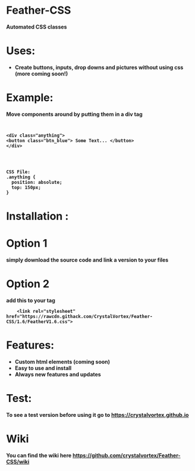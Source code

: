 <strong>

# Feather-CSS
Automated CSS classes

# Uses:
+ Create buttons, inputs, drop downs and pictures without using css (more coming soon!)

# Example:
 Move components around by putting them in a div tag
```


<div class="anything">
<button class="btn_blue"> Some Text... </button>
</div>




CSS File:
.anything {
  position: absolute;
  top: 150px;
}
```

# Installation :
# Option 1

simply download the source code and link a version to your files

# Option 2 

add this to your <head> tag

```
    <link rel="stylesheet" href="https://rawcdn.githack.com/CrystalVortex/Feather-CSS/1.6/FeatherV1.6.css">

```

# Features:
+ Custom html elements (coming soon)
+ Easy to use and install
+ Always new features and updates

# Test:

To see a test version before using it go to https://crystalvortex.github.io



# Wiki

You can find the wiki here https://github.com/crystalvortex/Feather-CSS/wiki
</strong>


